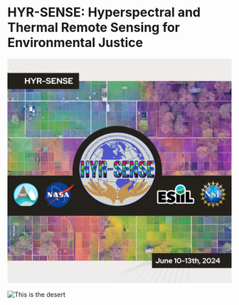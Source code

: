 # HYR-SENSE: Hyperspectral and Thermal Remote Sensing for Environmental Justice
![](./assets/esiil_content/Hyrsense.jpeg)



![This is the desert](./docs/desert.png)
